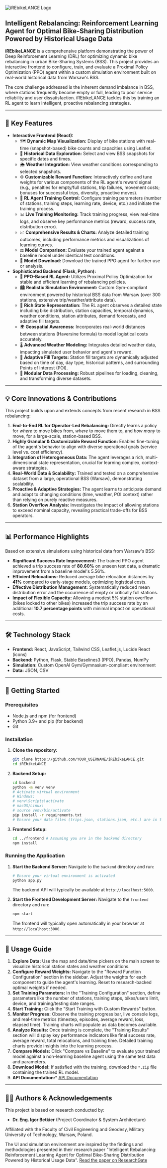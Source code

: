 ![iREbikeLANCE Logo](https://i.ibb.co/1tgDLS4X/e36fa2bb-b33b-4491-b034-93130804203f.png)

**Intelligent Rebalancing: Reinforcement Learning Agent for Optimal Bike-Sharing Distribution Powered by Historical Usage Data**
---

**iREbikeLANCE** is a comprehensive platform demonstrating the power of Deep Reinforcement Learning (DRL) for optimizing dynamic bike rebalancing in urban Bike-Sharing Systems (BSS). This project provides an interactive frontend to configure, train, and evaluate a Proximal Policy Optimization (PPO) agent within a custom simulation environment built on real-world historical data from Warsaw's BSS.

The core challenge addressed is the inherent demand imbalance in BSS, where stations frequently become empty or full, leading to poor service reliability and user dissatisfaction. iREbikeLANCE tackles this by training an RL agent to learn intelligent, proactive rebalancing strategies.

---

## 🚀 Key Features

*   **Interactive Frontend (React):**
    *   🗺️ **Dynamic Map Visualization:** Display of bike stations with real-time (snapshot-based) bike counts and capacities using Leaflet.
    *   📅 **Historical Data Exploration:** Select and view BSS snapshots for specific dates and times.
    *   🌦️ **Weather Integration:** View weather conditions corresponding to selected snapshots.
    *   ⚙️ **Customizable Reward Function:** Interactively define and tune weights for various components of the RL agent's reward signal (e.g., penalties for empty/full stations, trip failures, movement costs; bonuses for successful trips, diversity, proactive moves).
    *   🧠 **RL Agent Training Control:** Configure training parameters (number of stations, training steps, learning rate, device, etc.) and initiate the training process.
    *   📊 **Live Training Monitoring:** Track training progress, view real-time logs, and observe key performance metrics (reward, success rate, distribution error).
    *   📈 **Comprehensive Results & Charts:** Analyze detailed training outcomes, including performance metrics and visualizations of learning curves.
    *   ⚖️ **Model Comparison:** Evaluate your trained agent against a baseline model under identical test conditions.
    *   💾 **Model Download:** Download the trained PPO agent for further use or analysis.
*   **Sophisticated Backend (Flask, Python):**
    *   🔩 **PPO-Based RL Agent:** Utilizes Proximal Policy Optimization for stable and efficient learning of rebalancing policies.
    *   🏙️ **Realistic Simulation Environment:** Custom Gym-compliant environment powered by historical BSS data from Warsaw (over 300 stations, extensive trip/weather/attribute data).
    *   📝 **Rich State Representation:** The RL agent observes a detailed state including bike distribution, station capacities, temporal dynamics, weather conditions, station attributes, demand forecasts, and adaptive fill targets.
    *   🌍 **Geospatial Awareness:** Incorporates real-world distances between stations (Haversine formula) to model logistical costs accurately.
    *   🌡️ **Advanced Weather Modeling:** Integrates detailed weather data, impacting simulated user behavior and agent's reward.
    *   🎯 **Adaptive Fill Targets:** Station fill targets are dynamically adjusted based on time of day, day type, historical patterns, and surrounding Points of Interest (POI).
    *   🔧 **Modular Data Processing:** Robust pipelines for loading, cleaning, and transforming diverse datasets.

---

## 💡 Core Innovations & Contributions

This project builds upon and extends concepts from recent research in BSS rebalancing:

1.  **End-to-End RL for Operator-Led Rebalancing:** Directly learns a policy for *where* to move bikes from, *where* to move them to, and *how many* to move, for a large-scale, station-based BSS.
2.  **Highly Granular & Customizable Reward Function:** Enables fine-tuning of the agent's behavior to align with diverse operational goals (service level vs. cost efficiency).
3.  **Integration of Heterogeneous Data:** The agent leverages a rich, multi-dimensional state representation, crucial for learning complex, context-aware strategies.
4.  **Real-World Data & Scalability:** Trained and tested on a comprehensive dataset from a large, operational BSS (Warsaw), demonstrating scalability.
5.  **Proactive & Adaptive Strategies:** The agent learns to anticipate demand and adapt to changing conditions (time, weather, POI context) rather than relying on purely reactive measures.
6.  **Station Overflow Analysis:** Investigates the impact of allowing stations to exceed nominal capacity, revealing practical trade-offs for BSS operators.

---

## 📊 Performance Highlights

Based on extensive simulations using historical data from Warsaw's BSS:

*   **Significant Success Rate Improvement:** The trained PPO agent achieved a trip success rate of **80.60%** on unseen test data, a dramatic improvement from a baseline model's 5.56%.
*   **Efficient Relocations:** Reduced average bike relocation distances by **41%** compared to early-stage models, optimizing logistical costs.
*   **Effective Distribution Management:** Systematically reduced mean distribution error and the occurrence of empty or critically full stations.
*   **Impact of Flexible Capacity:** Allowing a modest 5% station overflow (bikes locked to other bikes) increased the trip success rate by an additional **10.7 percentage points** with minimal impact on operational costs.

---

## 🛠 Technology Stack

*   **Frontend:** React, JavaScript, Tailwind CSS, Leaflet.js, Lucide React (icons)
*   **Backend:** Python, Flask, Stable Baselines3 (PPO), Pandas, NumPy
*   **Simulation:** Custom OpenAI Gym/Gymnasium-compliant environment
*   **Data:** JSON, CSV

---

## 🚀 Getting Started

### Prerequisites

*   Node.js and npm (for frontend)
*   Python 3.9+ and pip (for backend)
*   Git

### Installation

1.  **Clone the repository:**
    ```bash
    git clone https://github.com/YOUR_USERNAME/iREbikeLANCE.git
    cd iREbikeLANCE
    ```

2.  **Backend Setup:**
    ```bash
    cd backend
    python -m venv venv
    # Activate virtual environment
    # Windows:
    # venv\Scripts\activate
    # macOS/Linux:
    # source venv/bin/activate
    pip install -r requirements.txt
    # Ensure your data files (trips.json, stations.json, etc.) are in the backend/data directory as per config.py
    ```

3.  **Frontend Setup:**
    ```bash
    cd ../frontend # Assuming you are in the backend directory
    npm install
    ```

### Running the Application

1.  **Start the Backend Server:**
    Navigate to the `backend` directory and run:
    ```bash
    # Ensure your virtual environment is activated
    python app.py
    ```
    The backend API will typically be available at `http://localhost:5000`.

2.  **Start the Frontend Development Server:**
    Navigate to the `frontend` directory and run:
    ```bash
    npm start
    ```
    The frontend will typically open automatically in your browser at `http://localhost:3000`.

---

## 📖 Usage Guide

1.  **Explore Data:** Use the map and date/time pickers on the main screen to visualize historical station states and weather conditions.
2.  **Configure Reward Weights:** Navigate to the "Reward Function Configuration" section in the sidebar. Adjust the weights for each component to guide the agent's learning. Reset to research-backed optimal weights if needed.
3.  **Set Training Parameters:** In the "Training Configuration" section, define parameters like the number of stations, training steps, bikes/users limit, device, and training/testing date ranges.
4.  **Start Training:** Click the "Start Training with Custom Rewards" button.
5.  **Monitor Progress:** Observe the training progress bar, live console logs, and real-time metrics (timestep, episodes, average reward, loss, elapsed time). Training charts will populate as data becomes available.
6.  **Analyze Results:** Once training is complete, the "Training Results" section will display key performance indicators like final success rate, average reward, total relocations, and training time. Detailed training charts provide insights into the learning process.
7.  **Compare Models:** Click "Compare vs Baseline" to evaluate your trained model against a non-learning baseline agent using the same test data and parameters.
8.  **Download Model:** If satisfied with the training, download the `*.zip` file containing the trained RL model.
9.  **API Documentation:*** [API Documentation](./API_DOCUMENTATION.md)

---

## 👨‍🔬 Authors & Acknowledgements

This project is based on research conducted by:

*   **Dr. Eng. Igor Betkier** (Project Coordinator & System Architecture)

Affiliated with the Faculty of Civil Engineering and Geodesy, Military University of Technology, Warsaw, Poland.

The UI and simulation environment are inspired by the findings and methodologies presented in their research paper "Intelligent Rebalancing: Reinforcement Learning Agent for Optimal Bike-Sharing Distribution Powered by Historical Usage Data".
[Read the paper on ResearchGate](https://www.researchgate.net/publication/391807731_Intelligent_Rebalancing_Reinforcement_Learning_Agent_for_Optimal_Bike-Sharing_Distribution_Powered_by_Historical_Usage_Data)


